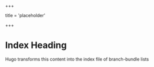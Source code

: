 +++

title = 'placeholder'

+++

# Index Heading

Hugo transforms this content into the index file of branch-bundle lists

